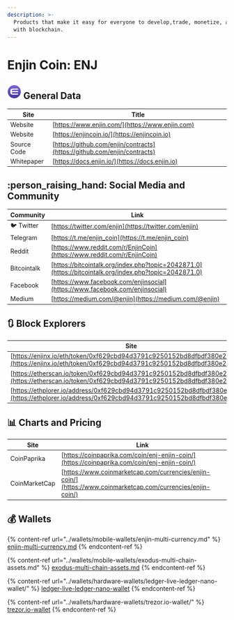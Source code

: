 ```yaml
---
description: >-
  Products that make it easy for everyone to develop,trade, monetize, and market
  with blockchain.
---
```


# Enjin Coin: ENJ

## ![](../.gitbook/assets/enj.png) General Data

| Site        | Title                                                                    |
| ----------- | ------------------------------------------------------------------------ |
| Website     | [https://www.enjin.com/](https://www.enjin.com)                          |
| Website     | [https://enjincoin.io/](https://enjincoin.io)                            |
| Source Code | [https://github.com/enjin/contracts](https://github.com/enjin/contracts) |
| Whitepaper  | [https://docs.enjin.io/](https://docs.enjin.io)                          |

## :person_raising_hand: Social Media and Community

| Community      | Link                                                                                                   |
| -------------- | ------------------------------------------------------------------------------------------------------ |
| :bird: Twitter | [https://twitter.com/enjin](https://twitter.com/enjin)                                                 |
| Telegram       | [https://t.me/enjin_coin](https://t.me/enjin_coin)                                                     |
| Reddit         | [https://www.reddit.com/r/EnjinCoin](https://www.reddit.com/r/EnjinCoin)                               |
| Bitcointalk    | [https://bitcointalk.org/index.php?topic=2042871.0](https://bitcointalk.org/index.php?topic=2042871.0) |
| Facebook       | [https://www.facebook.com/enjinsocial](https://www.facebook.com/enjinsocial)                           |
| Medium         | [https://medium.com/@enjin](https://medium.com/@enjin)                                                 |

## :arrows_clockwise: Block Explorers

| Site                                                                                                                                               |
| -------------------------------------------------------------------------------------------------------------------------------------------------- |
| [https://enjinx.io/eth/token/0xf629cbd94d3791c9250152bd8dfbdf380e2a3b9c](https://enjinx.io/eth/token/0xf629cbd94d3791c9250152bd8dfbdf380e2a3b9c)   |
| [https://etherscan.io/token/0xf629cbd94d3791c9250152bd8dfbdf380e2a3b9c](https://etherscan.io/token/0xf629cbd94d3791c9250152bd8dfbdf380e2a3b9c)     |
| [https://ethplorer.io/address/0xf629cbd94d3791c9250152bd8dfbdf380e2a3b9c](https://ethplorer.io/address/0xf629cbd94d3791c9250152bd8dfbdf380e2a3b9c) |

## :bar_chart: Charts and Pricing

| Site          | Link                                                                                                         |
| ------------- | ------------------------------------------------------------------------------------------------------------ |
| CoinPaprika   | [https://coinpaprika.com/coin/enj-enjin-coin/](https://coinpaprika.com/coin/enj-enjin-coin/)                 |
| CoinMarketCap | [https://www.coinmarketcap.com/currencies/enjin-coin/](https://www.coinmarketcap.com/currencies/enjin-coin/) |

## :moneybag: Wallets

{% content-ref url="../wallets/mobile-wallets/enjin-multi-currency.md" %}
[enjin-multi-currency.md](../wallets/mobile-wallets/enjin-multi-currency.md)
{% endcontent-ref %}

{% content-ref url="../wallets/mobile-wallets/exodus-multi-chain-assets.md" %}
[exodus-multi-chain-assets.md](../wallets/mobile-wallets/exodus-multi-chain-assets.md)
{% endcontent-ref %}

{% content-ref url="../wallets/hardware-wallets/ledger-live-ledger-nano-wallet/" %}
[ledger-live-ledger-nano-wallet](../wallets/hardware-wallets/ledger-live-ledger-nano-wallet/)
{% endcontent-ref %}

{% content-ref url="../wallets/hardware-wallets/trezor.io-wallet/" %}
[trezor.io-wallet](../wallets/hardware-wallets/trezor.io-wallet/)
{% endcontent-ref %}
